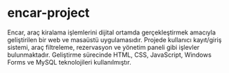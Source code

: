 # encar-project
Encar, araç kiralama işlemlerini dijital ortamda gerçekleştirmek amacıyla geliştirilen bir web ve masaüstü uygulamasıdır. Projede kullanıcı kayıt/giriş sistemi, araç filtreleme, rezervasyon ve yönetim paneli gibi işlevler bulunmaktadır. Geliştirme sürecinde HTML, CSS, JavaScript, Windows Forms ve MySQL teknolojileri kullanılmıştır.

